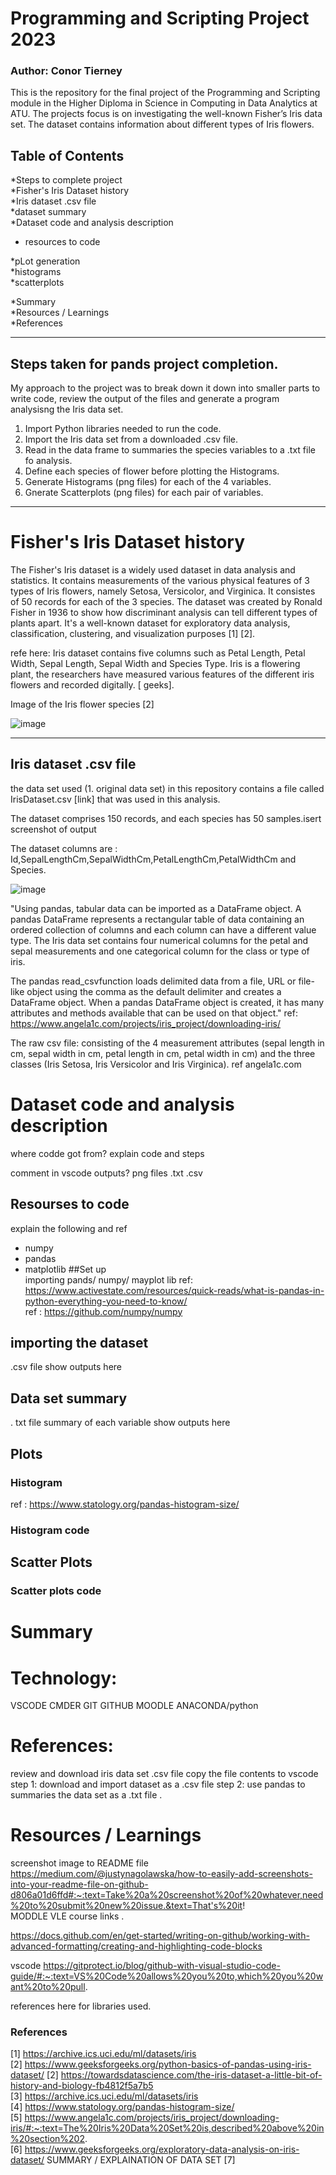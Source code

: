# Programming and Scripting Project 2023

### Author: Conor Tierney

This is the repository for the final project of the Programming and Scripting module in the Higher Diploma in Science in Computing in Data Analytics 
at ATU. The projects focus is on investigating the well-known Fisher’s Iris data set. The dataset contains information about different types of Iris flowers.

## Table of Contents

*Steps to complete project   
*Fisher's Iris Dataset history  
*Iris dataset .csv file  
*dataset summary  
*Dataset code and analysis description  
  * resources to code  
  
*pLot generation   
 *histograms  
 *scatterplots  
 
*Summary  
*Resources / Learnings    
*References    
  
-----------------------------------------------------------------------------------------

## Steps taken for pands project completion.  

My approach to the project was to break down it down into smaller parts to write code, review the output of the files and generate a program analysisng the Iris data set.  

1. Import Python libraries needed to run the code.  
2. Import the Iris data set from a downloaded .csv file.  
3. Read in the data frame to summaries the species variables to a .txt file fo analysis.  
4. Define each species of flower before plotting the Histograms.  
5. Generate Histograms (png files) for each of the 4 variables.   
6. Gnerate Scatterplots (png files) for each pair of variables.   

-------------------------------------------------------------------------------------------

# Fisher's Iris Dataset history
The Fisher's Iris dataset is a widely used dataset in data analysis and statistics. It contains measurements of the various physical features of 3 types of Iris flowers, namely Setosa, Versicolor, and Virginica. It consistes of 50 records for each of the 3 species.
The dataset was created by Ronald Fisher in 1936 to show how discriminant analysis can tell different types of plants apart. It's a well-known dataset for exploratory data analysis, classification, clustering, and visualization purposes [1] [2].

refe here: Iris dataset contains five columns such as Petal Length, Petal Width, Sepal Length, Sepal Width and Species Type. 
Iris is a flowering plant, the researchers have measured various features of the different iris flowers and recorded digitally. [ geeks]. 

Image of the Iris flower species [2]

![image](https://user-images.githubusercontent.com/123323783/235207350-570be5ba-c0cf-48ab-8533-68786c7bf087.png)

------------------------------------------------------------------------------------------

## Iris dataset .csv file 
the data set used (1. original data set)  in this repository contains a file called IrisDataset.csv [link] that was used in this analysis.

The dataset comprises 150 records, and each species has 50 samples.isert screenshot of output

The dataset columns are : Id,SepalLengthCm,SepalWidthCm,PetalLengthCm,PetalWidthCm and Species.

![image](https://user-images.githubusercontent.com/123323783/235209194-c6e72f62-ce96-4415-93b0-c50d9f1eb1cb.png)



"Using pandas, tabular data can be imported as a DataFrame object. A pandas DataFrame represents a rectangular table of data containing an ordered collection of columns and each column can have a different value type. The Iris data set contains four numerical columns for the petal and sepal measurements and one categorical column for the class or type of iris.

The pandas read_csvfunction loads delimited data from a file, URL or file-like object using the comma as the default delimiter and creates a DataFrame object. When a pandas DataFrame object is created, it has many attributes and methods available that can be used on that object." 
ref: https://www.angela1c.com/projects/iris_project/downloading-iris/

The raw csv file: consisting of the 4 measurement attributes (sepal length in cm, sepal width in cm, petal length in cm, petal width in cm) and the three classes (Iris Setosa, Iris Versicolor and Iris Virginica). ref angela1c.com




# Dataset code and analysis description
where codde got from?
explain code and steps

comment in vscode
outputs?
png files 
.txt 
.csv


## Resourses to code
explain the following and ref
 - numpy 
 - pandas
 - matplotlib
##Set up  
importing pands/ numpy/ mayplot lib
ref: https://www.activestate.com/resources/quick-reads/what-is-pandas-in-python-everything-you-need-to-know/  
ref : https://github.com/numpy/numpy  






## importing the dataset
.csv file
show outputs here


## Data set summary
. txt file
summary of each variable
show outputs here



## Plots

### Histogram

ref : https://www.statology.org/pandas-histogram-size/




### Histogram code


## Scatter Plots

### Scatter plots code


# Summary 

# Technology: 
VSCODE 
CMDER
GIT
GITHUB
MOODLE
ANACONDA/python













# References: 


review and download iris data set .csv file 
copy the file contents to vscode 
step 1: download and import dataset as a .csv file
step 2: use pandas to summaries the data set as a .txt file .


# Resources / Learnings
screenshot image to README file
https://medium.com/@justynagolawska/how-to-easily-add-screenshots-into-your-readme-file-on-github-d806a01d6ffd#:~:text=Take%20a%20screenshot%20of%20whatever,need%20to%20submit%20new%20issue.&text=That's%20it!  
MODDLE VLE course links . 

https://docs.github.com/en/get-started/writing-on-github/working-with-advanced-formatting/creating-and-highlighting-code-blocks

vscode 
https://gitprotect.io/blog/github-with-visual-studio-code-guide/#:~:text=VS%20Code%20allows%20you%20to,which%20you%20want%20to%20pull.  


references here for libraries used.


### References
[1] https://archive.ics.uci.edu/ml/datasets/iris  
[2] https://www.geeksforgeeks.org/python-basics-of-pandas-using-iris-dataset/ 
[2] https://towardsdatascience.com/the-iris-dataset-a-little-bit-of-history-and-biology-fb4812f5a7b5  
[3] https://archive.ics.uci.edu/ml/datasets/iris  
[4] https://www.statology.org/pandas-histogram-size/  
[5] https://www.angela1c.com/projects/iris_project/downloading-iris/#:~:text=The%20Iris%20Data%20Set%20is,described%20above%20in%20section%202.  
[6] https://www.geeksforgeeks.org/exploratory-data-analysis-on-iris-dataset/  SUMMARY / EXPLAINATION OF DATA SET
[7]



